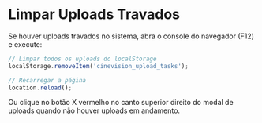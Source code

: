 # Limpar Uploads Travados

Se houver uploads travados no sistema, abra o console do navegador (F12) e execute:

```javascript
// Limpar todos os uploads do localStorage
localStorage.removeItem('cinevision_upload_tasks');

// Recarregar a página
location.reload();
```

Ou clique no botão X vermelho no canto superior direito do modal de uploads quando não houver uploads em andamento.
